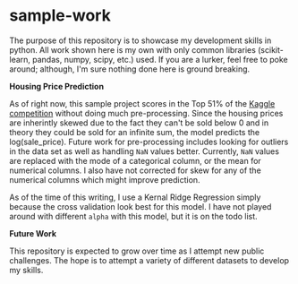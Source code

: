 # sample-work

The purpose of this repository is to showcase my development skills in python. All work shown here is my own with only common libraries (scikit-learn, pandas, numpy, scipy, etc.) used.  If you are a lurker, feel free to poke around; although, I'm sure nothing done here is ground breaking.

**Housing Price Prediction**

As of right now, this sample project scores in the Top 51% of the [Kaggle competition](https://www.kaggle.com/c/house-prices-advanced-regression-techniques) without doing much pre-processing. Since the housing prices are inherintly skewed due to the fact they can't be sold below 0 and in theory they could be sold for an infinite sum, the model predicts the log(sale_price). Future work for pre-processing includes looking for outliers in the data set as well as handling `NaN` values better. Currently, `NaN` values are replaced with the mode of a categorical column, or the mean for numerical columns.  I also have not corrected for skew for any of the numerical columns which might improve prediction.

 As of the time of this writing, I use a Kernal Ridge Regression simply because the cross validation look best for this model. I have not played around with different `alpha` with this model, but it is on the todo list.

**Future Work**

This repository is expected to grow over time as I attempt new public challenges. The hope is to attempt a variety of different datasets to develop my skills.